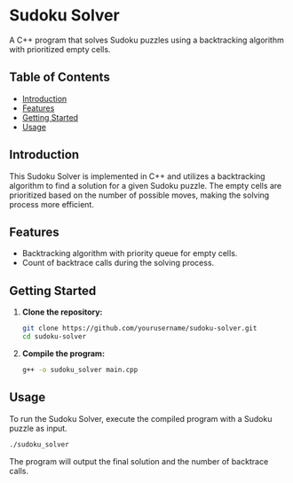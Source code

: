 # Sudoku Solver

A C++ program that solves Sudoku puzzles using a backtracking algorithm with prioritized empty cells.

## Table of Contents

- [Introduction](#introduction)
- [Features](#features)
- [Getting Started](#getting-started)
- [Usage](#usage)

## Introduction

This Sudoku Solver is implemented in C++ and utilizes a backtracking algorithm to find a solution for a given Sudoku puzzle. The empty cells are prioritized based on the number of possible moves, making the solving process more efficient.

## Features

- Backtracking algorithm with priority queue for empty cells.
- Count of backtrace calls during the solving process.

## Getting Started

1. **Clone the repository:**

    ```bash
    git clone https://github.com/yourusername/sudoku-solver.git
    cd sudoku-solver
    ```

2. **Compile the program:**

    ```bash
    g++ -o sudoku_solver main.cpp
    ```

## Usage

To run the Sudoku Solver, execute the compiled program with a Sudoku puzzle as input.

```bash
./sudoku_solver
```
The program will output the final solution and the number of backtrace calls.
